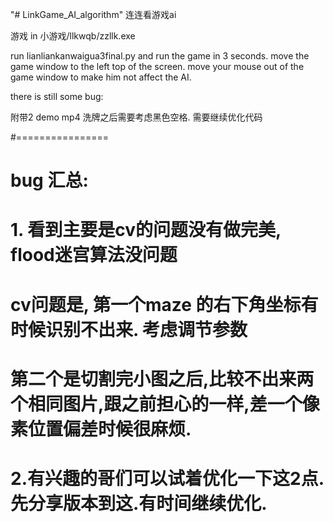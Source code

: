 "# LinkGame_AI_algorithm" 
连连看游戏ai

游戏 in 小游戏/llkwqb/zzllk.exe


run lianliankanwaigua3final.py
and run the game in 3 seconds. move the game window to the left top of the screen.
move your mouse out of the game window to make him not affect the AI.


there is still some bug:

附带2 demo mp4
洗牌之后需要考虑黑色空格. 需要继续优化代码

#================
# bug 汇总:
#   1.  看到主要是cv的问题没有做完美, flood迷宫算法没问题
#       cv问题是, 第一个maze 的右下角坐标有时候识别不出来. 考虑调节参数
#                 第二个是切割完小图之后,比较不出来两个相同图片,跟之前担心的一样,差一个像素位置偏差时候很麻烦.
#  2.有兴趣的哥们可以试着优化一下这2点. 先分享版本到这.有时间继续优化.
